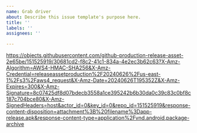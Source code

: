 ```yaml
---
name: Grab driver
about: Describe this issue template's purpose here.
title: ''
labels: ''
assignees: ''

---
```


https://objects.githubusercontent.com/github-production-release-asset-2e65be/151525919/30681cd2-f8c2-41c1-834a-4e2ec3b62c63?X-Amz-Algorithm=AWS4-HMAC-SHA256&X-Amz-Credential=releaseassetproduction%2F20240626%2Fus-east-1%2Fs3%2Faws4_request&X-Amz-Date=20240626T195352Z&X-Amz-Expires=300&X-Amz-Signature=8c07425df8d07bdecb3558a1ce395242b6b30da0c39c83c0bf8c187c704bce80&X-Amz-SignedHeaders=host&actor_id=0&key_id=0&repo_id=151525919&response-content-disposition=attachment%3B%20filename%3Dapp-release.apk&response-content-type=application%2Fvnd.android.package-archive
